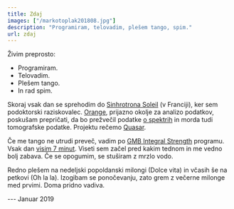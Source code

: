 ```yaml
---
title: Zdaj
images: ["/markotoplak201808.jpg"]
description: "Programiram, telovadim, plešem tango, spim."
url: zdaj
---
```


Živim preprosto:

- Programiram.
- Telovadim.
- Plešem tango.
- In rad spim.

Skoraj vsak dan se sprehodim do [Sinhrotrona Soleil](https://www.synchrotron-soleil.fr/)
(v Franciji), ker sem podoktorski raziskovalec.
[Orange](https://orange.biolab.si), prijazno okolje za analizo podatkov, poskušam prepričati,
da bo prežvečil
podatke [o spektrih](https://github.com/quasars/orange-spectroscopy) in morda tudi
tomografske podatke. Projektu rečemo [Quasar](https://quasar.codes).

Če me tango ne utrudi preveč, vadim po
[GMB Integral Strength](https://gmb.io/is/) programu. 
Vsak dan [visim 7 minut](http://www.idoportal.com/blog/hanging).
Viseti sem začel pred kakim tednom in me vedno bolj zabava.
Če se opogumim, se stuširam z mrzlo vodo.

Redno plešem na nedeljski popoldanski milongi (Dolce vita) in včasih še na petkovi (Oh la la).
Izogibam se ponočevanju, zato grem z večerne milonge med prvimi.
Doma pridno vadiva.

--- Januar 2019
